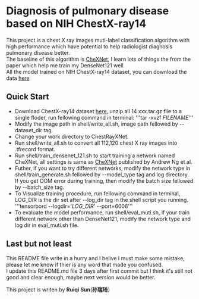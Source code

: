 # Diagnosis of pulmonary disease based on NIH ChestX-ray14
This project is a chest X ray images muti-label classification algorithm with high performance which have potential to help radiologist diagnosis pulmonary disease better.<br />
The baseline of this algorithm is [CheXNet](https://arxiv.org/pdf/1711.05225.pdf), I learn lots of things the from the paper which help me train my DenseNet121 well.<br />
All the model trained on NIH ChestX-ray14 dataset, you can download the data [here](https://github.com/zoogzog/chexnet)<br />
## Quick Start
* Download ChestX-ray14 dataset [here](https://github.com/zoogzog/chexnet), unzip all 14 xxx.tar.gz file to a single floder, run fellowing command in terminal:    '''tar -xvzf *FILENAME*'''
* Modify the image path in shell/write_all.sh, image path fellowed by --dataset_dir tag.
* Change your work directory to ChestRayXNet.
* Run shell/write_all.sh to convert all 112,120 chest X ray images into .tfrecord format.
* Run shell/train_densenet_121.sh to start training a network named CheXNet, all settings is same as [CheXNet](https://arxiv.org/pdf/1711.05225.pdf) published by Andrew Ng et al.
* Futher, if you want to try different networks, modify the network type in shell/train_generate.sh fellowed by --model_type tag and log directory. If you get OOM error during training, then modify the batch size fellowed by --batch_size tag.
* To Visualize training procedure, run fellowing command in terminal, LOG_DIR is the dir set after --log_dir tag in the shell script you running.
'''tensorbord --logdir='*LOG_DIR*' --port=6006'''
* To evaluate the model performance, run shell/eval_muti.sh, if your train different network other than DenseNet121, modify the network type and log dir in eval_muti.sh file.

## Last but not least
This README file write in a hurry and I belive I must make some mistake, please let me know if thier is any word that made you confused.<br />
I update this README.md file 3 days after first commit but I think it's still not good and clear enough, maybe next version would be better.<br />

This project is writen by **Ruiqi Sun**(**孙瑞琦**）<br />
